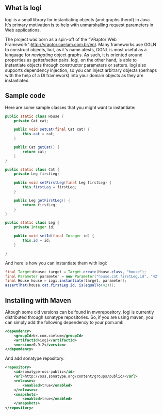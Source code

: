 ## What is Iogi

Iogi is a small library for instantiating objects (and graphs therof) in Java.  It's primary motivation is to help with
unmarshalling request parameters in Web applications.

The project was born as a spin-off of the "VRaptor Web Framework":http://vraptor.caelum.com.br/en/.  Many frameworks use OGLN
to construct objects, but, as it's name atests, OGNL is most useful as a language for *navigating* object graphs.  As such,
it is oriented around properties as getter/setter pairs. Iogi, on the other hand, is able to instantiate objects through
constructor parameters or setters. Iogi also supports dependency injection, so you can inject arbitrary objects (perhaps with
the help of a DI framework) into your domain objects as they are instantiated.

## Sample code

Here are some sample classes that you might want to instantiate:

```java
public static class House {
    private Cat cat;

    public void setCat(final Cat cat) {
        this.cat = cat;
    }

    public Cat getCat() {
        return cat;
    }
}

public static class Cat {
    private Leg firstLeg;

    public void setFirstLeg(final Leg firstLeg) {
        this.firstLeg = firstLeg;
    }

    public Leg getFirstLeg() {
        return firstLeg;
    }
}

public static class Leg {
    private Integer id;

    public void setId(final Integer id) {
        this.id = id;
    }

}
```

And here is how you can instantiate them with Iogi:

```java
final Target<House> target = Target.create(House.class, "house");
final Parameter parameter = new Parameter("house.cat.firstLeg.id", "42");
final House house = iogi.instantiate(target, parameter);
assertThat(house.cat.firstLeg.id, is(equalTo(42)));
```

## Installing with Maven

Altough some old versions can be found in mvnrepository, Iogi is currently distributed
through sonatype repositories. So, if you are using maven, you can simply add the following
dependency to your pom.xml:

```xml
<dependency>
	<groupId>br.com.caelum</groupId>
	<artifactId>iogi</artifactId>
	<version>0.9.2</version>
</dependency>
```

And add sonatype repository:

```xml
<repository>
	<id>sonatype-oss-public</id>
	<url>http://oss.sonatype.org/content/groups/public/</url>
	<releases>
		<enabled>true</enabled>
	</releases>
	<snapshots>
		<enabled>true</enabled>
	</snapshots>
</repository>
```